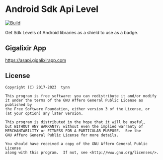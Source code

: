 # Android Sdk Api Level
[![Build][build-badge]][build]

Get Sdk Levels of Android libraries as a shield to use as a badge.

## Gigalixir App

https://asapi.gigalixirapp.com

## License

    Copyright (C) 2017-2023  tynn

    This program is free software: you can redistribute it and/or modify
    it under the terms of the GNU Affero General Public License as published by
    the Free Software Foundation, either version 3 of the License, or
    (at your option) any later version.

    This program is distributed in the hope that it will be useful,
    but WITHOUT ANY WARRANTY; without even the implied warranty of
    MERCHANTABILITY or FITNESS FOR A PARTICULAR PURPOSE.  See the
    GNU Affero General Public License for more details.

    You should have received a copy of the GNU Affero General Public License
    along with this program.  If not, see <http://www.gnu.org/licenses/>.



  [build]: https://github.com/asapi/Lv/actions/workflows/build.yml
  [build-badge]: https://github.com/asapi/Lv/actions/workflows/build.yml/badge.svg
